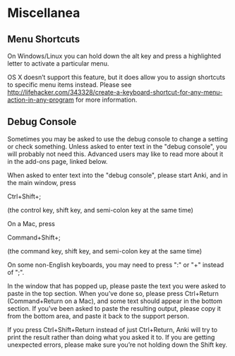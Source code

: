 # Miscellanea

## Menu Shortcuts

On Windows/Linux you can hold down the alt key and press a highlighted
letter to activate a particular menu.

OS X doesn’t support this feature, but it does allow you to assign
shortcuts to specific menu items instead. Please see
<http://lifehacker.com/343328/create-a-keyboard-shortcut-for-any-menu-action-in-any-program>
for more information.

## Debug Console

Sometimes you may be asked to use the debug console to change a setting
or check something. Unless asked to enter text in the "debug console",
you will probably not need this. Advanced users may like to read more
about it in the add-ons page, linked below.

When asked to enter text into the "debug console", please start Anki,
and in the main window, press

Ctrl+Shift+;

(the control key, shift key, and semi-colon key at the same time)

On a Mac, press

Command+Shift+;

(the command key, shift key, and semi-colon key at the same time)

On some non-English keyboards, you may need to press ":" or "+" instead
of ";".

In the window that has popped up, please paste the text you were asked
to paste in the top section. When you’ve done so, please press
Ctrl+Return (Command+Return on a Mac), and some text should appear in
the bottom section. If you’ve been asked to paste the resulting output,
please copy it from the bottom area, and paste it back to the support
person.

If you press Ctrl+Shift+Return instead of just Ctrl+Return, Anki will
try to print the result rather than doing what you asked it to. If you
are getting unexpected errors, please make sure you’re not holding down
the Shift key.
